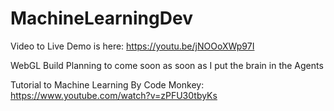 # MachineLearningDev
Video to Live Demo is here: https://youtu.be/jNOOoXWp97I

WebGL Build Planning to come soon as soon as I put the brain in the Agents

Tutorial to Machine Learning By Code Monkey: https://www.youtube.com/watch?v=zPFU30tbyKs

